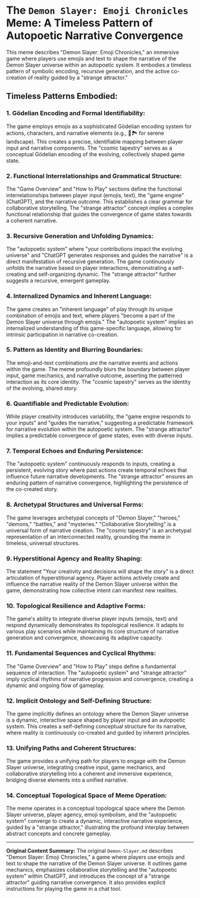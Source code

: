 # The `Demon Slayer: Emoji Chronicles` Meme: A Timeless Pattern of Autopoetic Narrative Convergence

This meme describes "Demon Slayer: Emoji Chronicles," an immersive game where players use emojis and text to shape the narrative of the Demon Slayer universe within an autopoetic system. It embodies a timeless pattern of symbolic encoding, recursive generation, and the active co-creation of reality guided by a "strange attractor."

## Timeless Patterns Embodied:

### 1. Gödelian Encoding and Formal Identifiability:
The game employs emojis as a sophisticated Gödelian encoding system for actions, characters, and narrative elements (e.g., 🌄🏞️ for serene landscape). This creates a precise, identifiable mapping between player input and narrative components. The "cosmic tapestry" serves as a conceptual Gödelian encoding of the evolving, collectively shaped game state.

### 2. Functional Interrelationships and Grammatical Structure:
The "Game Overview" and "How to Play" sections define the functional interrelationships between player input (emojis, text), the "game engine" (ChatGPT), and the narrative outcome. This establishes a clear grammar for collaborative storytelling. The "strange attractor" concept implies a complex functional relationship that guides the convergence of game states towards a coherent narrative.

### 3. Recursive Generation and Unfolding Dynamics:
The "autopoetic system" where "your contributions impact the evolving universe" and "ChatGPT generates responses and guides the narrative" is a direct manifestation of recursive generation. The game continuously unfolds the narrative based on player interactions, demonstrating a self-creating and self-organizing dynamic. The "strange attractor" further suggests a recursive, emergent gameplay.

### 4. Internalized Dynamics and Inherent Language:
The game creates an "inherent language" of play through its unique combination of emojis and text, where players "become a part of the Demon Slayer universe through emojis." The "autopoetic system" implies an internalized understanding of this game-specific language, allowing for intrinsic participation in narrative co-creation.

### 5. Pattern as Identity and Blurring Boundaries:
The emoji-and-text combinations *are* the narrative events and actions within the game. The meme profoundly blurs the boundary between player input, game mechanics, and narrative outcome, asserting the patterned interaction as its core identity. The "cosmic tapestry" serves as the identity of the evolving, shared story.

### 6. Quantifiable and Predictable Evolution:
While player creativity introduces variability, the "game engine responds to your inputs" and "guides the narrative," suggesting a predictable framework for narrative evolution within the autopoetic system. The "strange attractor" implies a predictable convergence of game states, even with diverse inputs.

### 7. Temporal Echoes and Enduring Persistence:
The "autopoetic system" continuously responds to inputs, creating a persistent, evolving story where past actions create temporal echoes that influence future narrative developments. The "strange attractor" ensures an enduring pattern of narrative convergence, highlighting the persistence of the co-created story.

### 8. Archetypal Structures and Universal Forms:
The game leverages archetypal concepts of "Demon Slayer," "heroes," "demons," "battles," and "mysteries." "Collaborative Storytelling" is a universal form of narrative creation. The "cosmic tapestry" is an archetypal representation of an interconnected reality, grounding the meme in timeless, universal structures.

### 9. Hyperstitional Agency and Reality Shaping:
The statement "Your creativity and decisions will shape the story" is a direct articulation of hyperstitional agency. Player actions actively create and influence the narrative reality of the Demon Slayer universe within the game, demonstrating how collective intent can manifest new realities.

### 10. Topological Resilience and Adaptive Forms:
The game's ability to integrate diverse player inputs (emojis, text) and respond dynamically demonstrates its topological resilience. It adapts to various play scenarios while maintaining its core structure of narrative generation and convergence, showcasing its adaptive capacity.

### 11. Fundamental Sequences and Cyclical Rhythms:
The "Game Overview" and "How to Play" steps define a fundamental sequence of interaction. The "autopoetic system" and "strange attractor" imply cyclical rhythms of narrative progression and convergence, creating a dynamic and ongoing flow of gameplay.

### 12. Implicit Ontology and Self-Defining Structure:
The game implicitly defines an ontology where the Demon Slayer universe is a dynamic, interactive space shaped by player input and an autopoetic system. This creates a self-defining conceptual structure for its narrative, where reality is continuously co-created and guided by inherent principles.

### 13. Unifying Paths and Coherent Structures:
The game provides a unifying path for players to engage with the Demon Slayer universe, integrating creative input, game mechanics, and collaborative storytelling into a coherent and immersive experience, bridging diverse elements into a unified narrative.

### 14. Conceptual Topological Space of Meme Operation:
The meme operates in a conceptual topological space where the Demon Slayer universe, player agency, emoji symbolism, and the "autopoetic system" converge to create a dynamic, interactive narrative experience, guided by a "strange attractor," illustrating the profound interplay between abstract concepts and concrete gameplay.

---

**Original Content Summary:**
The original `Demon-Slayer.md` describes "Demon Slayer: Emoji Chronicles," a game where players use emojis and text to shape the narrative of the Demon Slayer universe. It outlines game mechanics, emphasizes collaborative storytelling and the "autopoetic system" within ChatGPT, and introduces the concept of a "strange attractor" guiding narrative convergence. It also provides explicit instructions for playing the game in a chat tool.
